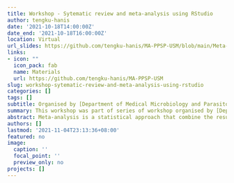 ```yaml
---
title: Workshop - Sytematic review and meta-analysis using RStudio
author: tengku-hanis
date: '2021-10-18T14:00:00Z'
date_end: '2021-10-18T16:00:00Z'
location: Virtual
url_slides: https://github.com/tengku-hanis/MA-PPSP-USM/blob/main/Meta-analysis%20(Hands-on).pdf
links:
- icon: ""
  icon_pack: fab
  name: Materials
  url: https://github.com/tengku-hanis/MA-PPSP-USM
slug: workshop-sytematic-review-and-meta-analysis-using-rstudio
categories: []
tags: []
subtitle: Organised by [Department of Medical Microbiology and Parasitology](https://medic.usm.my/microbiology/en/), School of Medical Sciences, USM
summary: This workshop was part of series of workshop organised by [Department of Medical Microbiology and Parasitology](https://medic.usm.my/microbiology/en/), School of Medical Sciences, USM.
abstract: Meta-analysis is a statistical approach that combine the results of the multiple scientific studies into a pooled result. Meta-analysis is widely used in various research areas, including health and medical sciences. This webinar demonstrated a meta-analysis hands-on using R.
authors: []
lastmod: '2021-11-04T23:13:36+08:00'
featured: no
image:
  caption: ''
  focal_point: ''
  preview_only: no
projects: []
---
```

